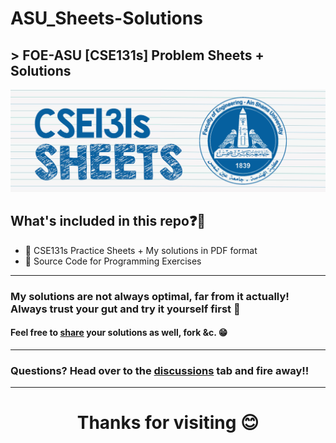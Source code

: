# ASU_Sheets-Solutions
## > **FOE-ASU [CSE131s] Problem Sheets + Solutions**

<div id="header" align="left">
 <img src="https://github.com/dizzydroid/ASU_Sheets-Solutions/blob/main/cse131s_Sheets_Header.png?raw=true">
</div>

## What's included in this repo❓🤔
- 📁 CSE131s Practice Sheets + My solutions in PDF format
- 📄 Source Code for Programming Exercises

___________________________________________________________________
### My solutions are not always optimal, far from it actually! Always trust your gut and try it yourself first 💪
#### Feel free to [share](https://github.com/dizzydroid/ASU_Sheets-Solutions/discussions/) your solutions as well, fork &c. 😁
___________________________________________________________________
### **Questions?** Head over to the [discussions](https://github.com/dizzydroid/ASU_Sheets-Solutions/discussions/) tab and fire away!!
___________________________________________________________________

<h1 align="center">Thanks for visiting 😊</h1>
